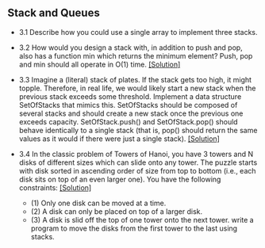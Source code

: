 ## Stack and Queues

- 3.1 Describe how you could use a single array to implement three stacks.

- 3.2 How would you design a stack with, in addition to push and pop, also has a function min which returns the minimum element? Push, pop and min should all operate in O(1) time. [[Solution]](https://github.com/hxwang/Leetcode/blob/master/code/Min-Stack.java)

- 3.3 Imagine a (literal) stack of plates. If the stack gets too high, it might topple. Therefore, in real life, we would likely start a new stack when the previous stack exceeds some threshold. Implement a data structure SetOfStacks that mimics this. SetOfStacks should be composed of several stacks and should create a new stack once the previous one exceeds capacity. SetOfStack.push() and SetOfStack.pop() should behave identically to a single stack (that is, pop() should return the same values as it would if there were just a single stack). [[Solution]](../code/3.3.java)

- 3.4 In the classic problem of Towers of Hanoi, you have 3 towers and N disks of different sizes which can slide onto any tower. The puzzle starts with disk sorted in ascending order of size from top to bottom (i.e., each disk sits on top of an even larger one). You have the following constraints: [[Solution]](../code/3.4.java)
  - (1) Only one disk can be moved at a time.
  - (2) A disk can only be placed on top of a larger disk.
  - (3) A disk is slid off the top of one tower onto the next tower.
  write a program to move the disks from the first tower to the last using stacks.
